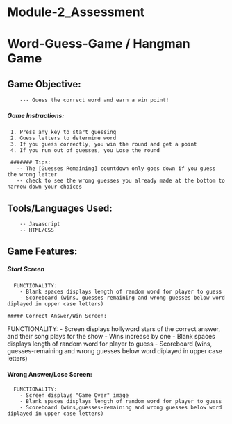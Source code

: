 # Module-2_Assessment
# Word-Guess-Game / Hangman Game

## Game Objective: 
```
    --- Guess the correct word and earn a win point! 
 ```
##### Game Instructions: 
 ```  
  1. Press any key to start guessing
  2. Guess letters to determine word 
  3. If you guess correctly, you win the round and get a point
  4. If you run out of guesses, you Lose the round
  
  ####### Tips: 
    -- The [Guesses Remaining] countdown only goes down if you guess the wrong letter
    -- check to see the wrong guesses you already made at the bottom to narrow down your choices
 ```
 ## Tools/Languages Used: 
```
    -- Javascript 
    -- HTML/CSS 
```
## Game Features: 

##### Start Screen
```
  FUNCTIONALITY:
    - Blank spaces displays length of random word for player to guess
    - Scoreboard (wins, guesses-remaining and wrong guesses below word diplayed in upper case letters) 

##### Correct Answer/Win Screen: 
```
  FUNCTIONALITY:
    - Screen displays hollyword stars of the correct answer, and their song plays for the show
    - Wins increase by one
    - Blank spaces displays length of random word for player to guess
    - Scoreboard (wins, guesses-remaining and wrong guesses below word diplayed in upper case letters) 
 
#### Wrong Answer/Lose Screen:
```
  FUNCTIONALITY:
    - Screen displays "Game Over" image
    - Blank spaces displays length of random word for player to guess
    - Scoreboard (wins,guesses-remaining and wrong guesses below word diplayed in upper case letters) 
 

